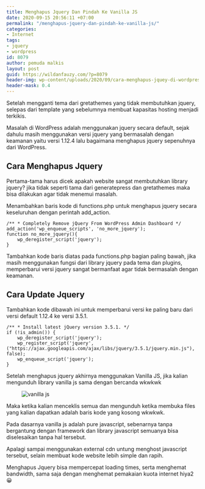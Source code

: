 ```yaml
---
title: Menghapus Jquery Dan Pindah Ke Vanilla JS
date: 2020-09-15 20:56:11 +07:00
permalink: "/menghapus-jquery-dan-pindah-ke-vanilla-js/"
categories:
- Internet
tags:
- jquery
- wordpress
id: 8079
author: pemuda malkis
layout: post
guid: https://wildanfauzy.com/?p=8079
header-img: wp-content/uploads/2020/09/cara-menghapus-jquey-di-wordpress.jpg
header-mask: 0.4
---
```


Setelah mengganti tema dari gretathemes yang tidak membutuhkan jquery, selepas dari template yang sebelumnya membuat kapasitas hosting menjadi terkikis.

Masalah di WordPress adalah menggunakan jquery secara default, sejak dahulu masih menggunakan versi jquery yang bermasalah dengan keamanan yaitu versi 1.12.4 lalu bagaimana menghapus jquery sepenuhnya dari WordPress.

## Cara Menghapus Jquery 

Pertama-tama harus dicek apakah website sangat membutuhkan library jquery? jika tidak seperti tama dari generatepress dan gretathemes maka bisa dilakukan agar tidak menemui masalah.

Menambahkan baris kode di functions.php untuk menghapus jquery secara keseluruhan dengan perintah add_action.

<pre class="wp-block-code"><code>/** * Completely Remove jQuery From WordPress Admin Dashboard */
add_action('wp_enqueue_scripts', 'no_more_jquery');
function no_more_jquery(){
    wp_deregister_script('jquery');
}</code></pre>

Tambahkan kode baris diatas pada functions.php bagian paling bawah, jika masih menggunakan fungsi dari library jquery pada tema dan plugins, memperbarui versi jquery sangat bermanfaat agar tidak bermasalah dengan keamanan.

## Cara Update Jquery 

Tambahkan kode dibawah ini untuk memperbarui versi ke paling baru dari versi default 1.12.4 ke versi 3.5.1.

<pre class="wp-block-code"><code>/** * Install latest jQuery version 3.5.1. */
if (!is_admin()) {
	wp_deregister_script('jquery');
	wp_register_script('jquery', ("https://ajax.googleapis.com/ajax/libs/jquery/3.5.1/jquery.min.js"), false);
	wp_enqueue_script('jquery');
}</code></pre>

Setelah menghapus jquery akhirnya menggunakan Vanilla JS, jika kalian mengunduh library vanilla js sama dengan bercanda wkwkwk<figure class="wp-block-image size-large">

<img loading="lazy" src="https://i1.wp.com/wildanfauzy.com/wp-content/uploads/2020/09/20200915_204752.jpg?w=768&#038;ssl=1" alt="vanilla js" width="NaN" height="NaN" data-recalc-dims="1" /> </figure> 

Maka ketika kalian menceklis semua dan mengunduh ketika membuka files yang kalian dapatkan adalah baris kode yang kosong wkwkwk.

Pada dasarnya vanilla js adalah pure javascript, sebenarnya tanpa bergantung dengan framework dan library javascript semuanya bisa diselesaikan tanpa hal tersebut.

Apalagi sampai menggunakan external cdn untung menghost javascript tersebut, selain membuat kode website lebih simple dan rapih.

Menghapus Jquery bisa mempercepat loading times, serta menghemat bandwidth, sama saja dengan menghemat pemakaian kuota internet hiya2 😀